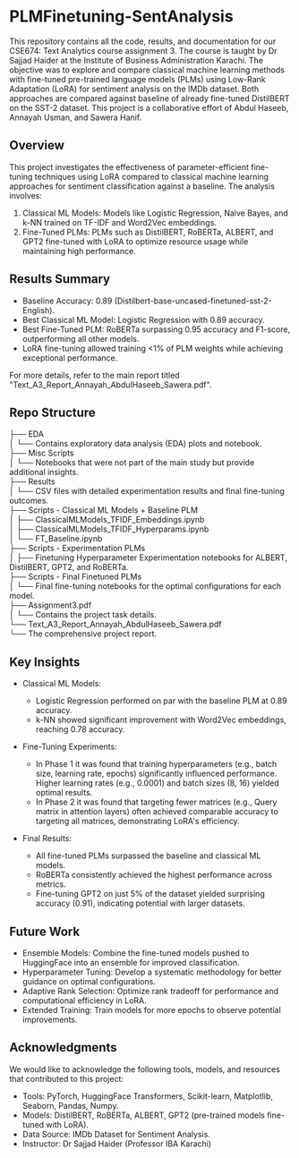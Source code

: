 # PLMFinetuning-SentAnalysis
This repository contains all the code, results, and documentation for our CSE674: Text Analytics course assignment 3. The course is taught by Dr Sajjad Haider at the Institute of Business Administration Karachi. The objective was to explore and compare classical machine learning methods with fine-tuned pre-trained language models (PLMs) using Low-Rank Adaptation (LoRA) for sentiment analysis on the IMDb dataset. Both approaches are compared against baseline of already fine-tuned DistilBERT on the SST-2 dataset. This project is a collaborative effort of Abdul Haseeb, Annayah Usman, and Sawera Hanif.

## **Overview**
This project investigates the effectiveness of parameter-efficient fine-tuning techniques using LoRA compared to classical machine learning approaches for sentiment classification against a baseline. The analysis involves:

1. Classical ML Models: Models like Logistic Regression, Naive Bayes, and k-NN trained on TF-IDF and Word2Vec embeddings.
2. Fine-Tuned PLMs: PLMs such as DistilBERT, RoBERTa, ALBERT, and GPT2 fine-tuned with LoRA to optimize resource usage while maintaining high performance.

## **Results Summary**
* Baseline Accuracy: 0.89 (Distilbert-base-uncased-finetuned-sst-2-English).
* Best Classical ML Model: Logistic Regression with 0.89 accuracy.
* Best Fine-Tuned PLM: RoBERTa surpassing 0.95 accuracy and F1-score, outperforming all other models.
* LoRA fine-tuning allowed training <1% of PLM weights while achieving exceptional performance.

For more details, refer to the main report titled "Text_A3_Report_Annayah_AbdulHaseeb_Sawera.pdf".

## **Repo Structure**
├── EDA  
│   └── Contains exploratory data analysis (EDA) plots and notebook.  
├── Misc Scripts  
│   └── Notebooks that were not part of the main study but provide additional insights.  
├── Results  
│   └── CSV files with detailed experimentation results and final fine-tuning outcomes.  
├── Scripts - Classical ML Models + Baseline PLM  
│   ├── ClassicalMLModels_TFIDF_Embeddings.ipynb  
│   ├── ClassicalMLModels_TFIDF_Hyperparams.ipynb  
│   └── FT_Baseline.ipynb  
├── Scripts - Experimentation PLMs  
│   ├── Finetuning Hyperparameter Experimentation notebooks for ALBERT, DistilBERT, GPT2, and RoBERTa.  
├── Scripts - Final Finetuned PLMs  
│   └── Final fine-tuning notebooks for the optimal configurations for each model.  
├── Assignment3.pdf  
│   └── Contains the project task details.  
└── Text_A3_Report_Annayah_AbdulHaseeb_Sawera.pdf  
    └── The comprehensive project report.  

## **Key Insights**
* Classical ML Models:
    * Logistic Regression performed on par with the baseline PLM at 0.89 accuracy.
    * k-NN showed significant improvement with Word2Vec embeddings, reaching 0.78 accuracy.

* Fine-Tuning Experiments:
    * In Phase 1 it was found that  training hyperparameters (e.g., batch size, learning rate, epochs) significantly influenced performance. Higher learning rates (e.g., 0.0001) and batch sizes (8, 16) yielded optimal results.
    * In Phase 2 it was found that targeting fewer matrices (e.g., Query matrix in attention layers) often achieved comparable accuracy to targeting all matrices, demonstrating LoRA's efficiency.

* Final Results:
    * All fine-tuned PLMs surpassed the baseline and classical ML models.
    * RoBERTa consistently achieved the highest performance across metrics.
    * Fine-tuning GPT2 on just 5% of the dataset yielded surprising accuracy (0.91), indicating potential with larger datasets.

## **Future Work**
* Ensemble Models: Combine the fine-tuned models pushed to HuggingFace into an ensemble for improved classification.
* Hyperparameter Tuning: Develop a systematic methodology for better guidance on optimal configurations.
* Adaptive Rank Selection: Optimize rank tradeoff for performance and computational efficiency in LoRA.
* Extended Training: Train models for more epochs to observe potential improvements.

## **Acknowledgments**
We would like to acknowledge the following tools, models, and resources that contributed to this project:
* Tools: PyTorch, HuggingFace Transformers, Scikit-learn, Matplotlib, Seaborn, Pandas, Numpy.
* Models: DistilBERT, RoBERTa, ALBERT, GPT2 (pre-trained models fine-tuned with LoRA).
* Data Source: IMDb Dataset for Sentiment Analysis.
* Instructor: Dr Sajjad Haider (Professor IBA Karachi)
